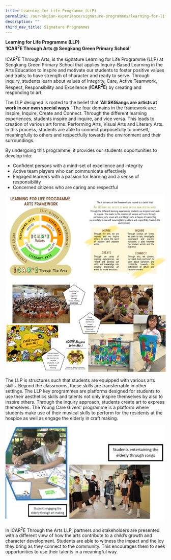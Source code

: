 ```yaml
---
title: Learning for Life Programme (LLP)
permalink: /our-skgian-experience/signature-programmes/learning-for-life-programme-llp/
description: ""
third_nav_title: Signature Programmes
---
```

<p><strong>Learning for Life Programme (LLP)<br> ‘ICAR<sup>2</sup>E Through Arts @ Sengkang Green Primary School’</strong></p>
<p>ICAR<sup>2</sup>E Through Arts, is the signature Learning for Life Programme (LLP) at Sengkang Green Primary School that applies Inquiry-Based Learning in the Arts Education to inspire and motivate our students to foster positive values and traits; to have strength of character and ready to serve. Through inquiry, students learn about values of Integrity, Care, Active Teamwork, Respect, Responsibility and Excellence (<strong>ICAR<sup>2</sup>E</strong>) by creating and responding to art.</p>
<p>The LLP designed is rooted to the belief that ‘<strong>All SKGiangs are artists at work in our own special ways.</strong>’ The four domains in the framework are: Inspire, Inquire, Create and Connect. Through the different learning experiences, students inspire and inquire, and vice versa. This leads to creation of various art forms: Performing Arts, Visual Arts and Literary Arts. In this process, students are able to connect purposefully to oneself, meaningfully to others and respectfully towards the environment and their surroundings.</p>

<p>By undergoing this programme, it provides our students opportunities to develop into:</p>
<ul>
<li>Confident persons with a mind-set of excellence and integrity</li>
<li>Active team players who can communicate effectively</li>
<li>Engaged learners with a passion for learning and a sense of responsibility</li>
<li>Concerned citizens who are caring and respectful</li>
</ul>
<img alt="" src="/images/llp001.PNG"><br>
<img alt="" src="/images/llp1.png">
<p>The LLP is structures such that students are equipped with various arts skills. Beyond the classrooms, these skills are transferrable in other settings. The LLP key programmes are platforms designed for students to use their aesthetics skills and talents not only inspire themselves by also to inspire others. Through the inquiry approach, students create art to express themselves. The Young Care Givers’ programme is a platform where students make use of their musical skills to perform for the residents at the hospice as well as engage the elderly in craft making.</p>

<img alt="" src="/images/llp2.png">

<p>In ICAR<sup>2</sup>E Through the Arts LLP,&nbsp;partners and stakeholders are presented with a different view of how the arts contribute to a child’s growth and character development. Students are able to witness the impact and the joy they bring as they connect to the community. This encourages them to seek opportunities to use their talents in a meaningful way.</p>